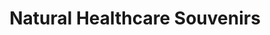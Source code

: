 ---
title: "Natural Healthcare Souvenirs"
url: /auckland/natural-healthcare-souvenirs/
shop: shop
---